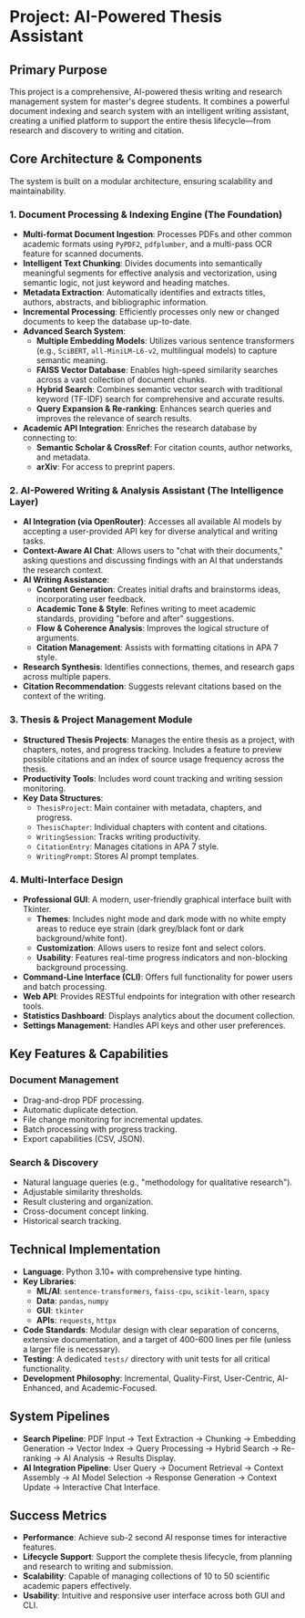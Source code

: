 # Project: AI-Powered Thesis Assistant

## Primary Purpose
This project is a comprehensive, AI-powered thesis writing and research management system for master's degree students. It combines a powerful document indexing and search system with an intelligent writing assistant, creating a unified platform to support the entire thesis lifecycle—from research and discovery to writing and citation.

## Core Architecture & Components

The system is built on a modular architecture, ensuring scalability and maintainability.

### 1. Document Processing & Indexing Engine (The Foundation)
- **Multi-format Document Ingestion**: Processes PDFs and other common academic formats using `PyPDF2`, `pdfplumber`, and a multi-pass OCR feature for scanned documents.
- **Intelligent Text Chunking**: Divides documents into semantically meaningful segments for effective analysis and vectorization, using semantic logic, not just keyword and heading matches.
- **Metadata Extraction**: Automatically identifies and extracts titles, authors, abstracts, and bibliographic information.
- **Incremental Processing**: Efficiently processes only new or changed documents to keep the database up-to-date.
- **Advanced Search System**:
    - **Multiple Embedding Models**: Utilizes various sentence transformers (e.g., `SciBERT`, `all-MiniLM-L6-v2`, multilingual models) to capture semantic meaning.
    - **FAISS Vector Database**: Enables high-speed similarity searches across a vast collection of document chunks.
    - **Hybrid Search**: Combines semantic vector search with traditional keyword (TF-IDF) search for comprehensive and accurate results.
    - **Query Expansion & Re-ranking**: Enhances search queries and improves the relevance of search results.
- **Academic API Integration**: Enriches the research database by connecting to:
    - **Semantic Scholar & CrossRef**: For citation counts, author networks, and metadata.
    - **arXiv**: For access to preprint papers.

### 2. AI-Powered Writing & Analysis Assistant (The Intelligence Layer)
- **AI Integration (via OpenRouter)**: Accesses all available AI models by accepting a user-provided API key for diverse analytical and writing tasks.
- **Context-Aware AI Chat**: Allows users to "chat with their documents," asking questions and discussing findings with an AI that understands the research context.
- **AI Writing Assistance**:
    - **Content Generation**: Creates initial drafts and brainstorms ideas, incorporating user feedback.
    - **Academic Tone & Style**: Refines writing to meet academic standards, providing "before and after" suggestions.
    - **Flow & Coherence Analysis**: Improves the logical structure of arguments.
    - **Citation Management**: Assists with formatting citations in APA 7 style.
- **Research Synthesis**: Identifies connections, themes, and research gaps across multiple papers.
- **Citation Recommendation**: Suggests relevant citations based on the context of the writing.

### 3. Thesis & Project Management Module
- **Structured Thesis Projects**: Manages the entire thesis as a project, with chapters, notes, and progress tracking. Includes a feature to preview possible citations and an index of source usage frequency across the thesis.
- **Productivity Tools**: Includes word count tracking and writing session monitoring.
- **Key Data Structures**:
    - `ThesisProject`: Main container with metadata, chapters, and progress.
    - `ThesisChapter`: Individual chapters with content and citations.
    - `WritingSession`: Tracks writing productivity.
    - `CitationEntry`: Manages citations in APA 7 style.
    - `WritingPrompt`: Stores AI prompt templates.

### 4. Multi-Interface Design
- **Professional GUI**: A modern, user-friendly graphical interface built with Tkinter.
    - **Themes**: Includes night mode and dark mode with no white empty areas to reduce eye strain (dark grey/black font or dark background/white font).
    - **Customization**: Allows users to resize font and select colors.
    - **Usability**: Features real-time progress indicators and non-blocking background processing.
- **Command-Line Interface (CLI)**: Offers full functionality for power users and batch processing.
- **Web API**: Provides RESTful endpoints for integration with other research tools.
- **Statistics Dashboard**: Displays analytics about the document collection.
- **Settings Management**: Handles API keys and other user preferences.

## Key Features & Capabilities

### Document Management
- Drag-and-drop PDF processing.
- Automatic duplicate detection.
- File change monitoring for incremental updates.
- Batch processing with progress tracking.
- Export capabilities (CSV, JSON).

### Search & Discovery
- Natural language queries (e.g., "methodology for qualitative research").
- Adjustable similarity thresholds.
- Result clustering and organization.
- Cross-document concept linking.
- Historical search tracking.

## Technical Implementation
- **Language**: Python 3.10+ with comprehensive type hinting.
- **Key Libraries**:
    - **ML/AI**: `sentence-transformers`, `faiss-cpu`, `scikit-learn`, `spacy`
    - **Data**: `pandas`, `numpy`
    - **GUI**: `tkinter`
    - **APIs**: `requests`, `httpx`
- **Code Standards**: Modular design with clear separation of concerns, extensive documentation, and a target of 400-600 lines per file (unless a larger file is necessary).
- **Testing**: A dedicated `tests/` directory with unit tests for all critical functionality.
- **Development Philosophy**: Incremental, Quality-First, User-Centric, AI-Enhanced, and Academic-Focused.

## System Pipelines

- **Search Pipeline**: PDF Input → Text Extraction → Chunking → Embedding Generation → Vector Index → Query Processing → Hybrid Search → Re-ranking → AI Analysis → Results Display.
- **AI Integration Pipeline**: User Query → Document Retrieval → Context Assembly → AI Model Selection → Response Generation → Context Update → Interactive Chat Interface.

## Success Metrics
- **Performance**: Achieve sub-2 second AI response times for interactive features.
- **Lifecycle Support**: Support the complete thesis lifecycle, from planning and research to writing and submission.
- **Scalability**: Capable of managing collections of 10 to 50 scientific academic papers effectively.
- **Usability**: Intuitive and responsive user interface across both GUI and CLI.
